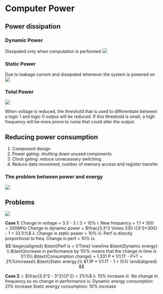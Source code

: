 # Computer Power
## Power dissipation
### Dynamic Power
Dissipated only when computation is performed
![](https://i.imgur.com/2gdh0rR.png)
### Static Power
Due to leakage current and dissipated whenever the system is powered on
![](https://i.imgur.com/F74nRcy.png)
### Total Power
![](https://i.imgur.com/mqmylWP.png)

When voltage is reduced, the threshold that is used to differentiate between a logic 1 and logic 0 output will be reduced. If this threshold is small, a high frequency will be more prone to noise that could alter the output.
## Reducing power consumption
1. Component design
2. Power gating: shutting down unused components
3. Clock gating: reduce unnecessary switching
4. Reduce data movement, number of memory access and register transfer
### The problem between power and energy
![](https://i.imgur.com/89jDDi7.png)

## Problems
![](https://lh3.googleusercontent.com/Sf-kXoA3oxFIRLiK1iNx2GDOwkOTj2jqEnJ8UDBHWEv6oNce1CIu5uc08o4DdkXaCwpQxbFF3G5NlKheJgCumElgdgDplXXXZRCgFGKdiXR_7IuC7SSEHvfjR0TXkCh2c3dC9Z2QoZl99jgrz6B0Cg0)

__Case 1__:
Change in voltage = 3.3 - 3 / 3 = 10%
i. 
New frequency = $1.1 * 300 = 330 MHz$
Change in dynamic power = $\frac{3.3^2 \times 330 }{3^2*300} - 1 = 33.1\%$
ii. Change in static power = 10%
iii. Perf is directly proportional to freq. Change in perf = 10%
iv.
$$
\begin{aligned}
&\text{Perf is = 1/Time} \newline
&\text{Dynamic energy} \\
&\text{Increase in performance by 10\% means that the change in time is 1/1.1}\\
&\text{Consumption change} = 1.331 P * 1/1.1T - P*T = 21\%increase\\ 
&\text{Static energy:}\\
&1.1P * 1/1.1T - 1 = 0\%
\end{aligned}
$$

__Case 2__:
i. $\frac{3.3^2 - 3^2}{3^2} = 21\%$
ii. 10% increase
iii. No change in frequency so no change in performance
iv. 
Dynamic energy consumption: 21% increase
Static energy consumption: 10% increase
